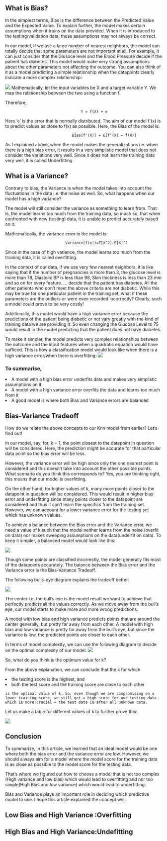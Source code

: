 ## What is Bias?
In the simplest terms, Bias is the difference between the Predicted Value and the Expected Value. To explain further, the model makes certain assumptions when it trains on the data provided. When it is introduced to the testing/validation data, these assumptions may not always be correct.

In our model, if we use a large number of nearest neighbors, the model can totally decide that some parameters are not important at all.  For example, it can just consider that the Glusoce level and the Blood Pressure decide if the patient has diabetes. This model would make very strong assumptions about the other parameters not affecting the outcome. You can also think of it as a model predicting a simple relationship when the datapoints clearly indicate a more complex relationship:

 ![](images/underfit.png)
Mathematically, let the input variables be X and a target variable Y. We map the relationship between the two using a function f.

Therefore,

                                      Y = f(X) + e
                                      
Here ‘e’ is the error that is normally distributed. The aim of our model f'(x) is to predict values as close to f(x) as possible. Here, the Bias of the model is:

                                  Bias[f'(X)] = E[f'(X) – f(X)]

As I explained above, when the model makes the generalizations i.e. when there is a high bias error, it results in a very simplistic model that does not consider the variations very well. Since it does not learn the training data very well, it is called Underfitting  
## What is a Variance?
Contrary to bias, the Variance is when the model takes into account the fluctuations in the data i.e. the noise as well. So, what happens when our model has a high variance?

The model will still consider the variance as something to learn from. That is, the model learns too much from the training data, so much so, that when confronted with new (testing) data, it is unable to predict accurately based on it.

Mathematically, the variance error in the model is:

                               Variance[f(x))=E[X^2]−E[X]^2

Since in the case of high variance, the model learns too much from the training data, it is called overfitting.

In the context of our data, if we use very few nearest neighbors, it is like saying that if the number of pregnancies is more than 3, the glucose level is more than 78, Diastolic BP is less than 98, Skin thickness is less than 23 mm and so on for every feature….. decide that the patient has diabetes. All the other patients who don’t meet the above criteria are not diabetic. While this may be true for one particular patient in the training set, what if these parameters are the outliers or were even recorded incorrectly? Clearly, such a model could prove to be very costly!

Additionally, this model would have a high variance error because the predictions of the patient being diabetic or not vary greatly with the kind of training data we are providing it. So even changing the Glucose Level to 75 would result in the model predicting that the patient does not have diabetes.

To make it simpler, the model predicts very complex relationships between the outcome and the input features when a quadratic equation would have sufficed. This is how a classification model would look like when there is a high variance error/when there is overfitting:
![](images/overfit.png)

### To summarise,

<li>A model with a high bias error underfits data and makes very simplistic assumptions on it
<li>A model with a high variance error overfits the data and learns too much from it
<li>A good model is where both Bias and Variance errors are balanced

## Bias-Variance Tradeoff
How do we relate the above concepts to our Knn model from earlier? Let’s find out!

In our model, say, for, k = 1, the point closest to the datapoint in question will be considered. Here, the prediction might be accurate for that particular data point so the bias error will be less.

However, the variance error will be high since only the one nearest point is considered and this doesn’t take into account the other possible points. What scenario do you think this corresponds to? Yes, you are thinking right, this means that our model is overfitting.

On the other hand, for higher values of k, many more points closer to the datapoint in question will be considered. This would result in higher bias error  and underfitting since many points closer to the datapoint are considered and thus it can’t learn the specifics from the training set. However, we can account for a lower variance error for the testing set which has unknown values.

To achieve a balance between the Bias error and the Variance error, we need a value of k such that the model neither learns from the noise (overfit on data) nor makes sweeping assumptions on the data(underfit on data). To keep it simpler, a balanced model would look like this:

![](images/balanced.png)

Though some points are classified incorrectly, the model generally fits most of the datapoints accurately. The balance between the Bias error and the Variance error is the Bias-Variance Tradeoff.

The following bulls-eye diagram explains the tradeoff better:

![](images/bias.png)

The center i.e. the bull’s eye is the model result we want to achieve that perfectly predicts all the values correctly. As we move away from the bull’s eye, our model starts to make more and more wrong predictions.

A model with low bias and high variance predicts points that are around the center generally, but pretty far away from each other. A model with high bias and low variance is pretty far away from the bull’s eye, but since the variance is low, the predicted points are closer to each other.

In terms of model complexity, we can use the following diagram to decide on the optimal complexity of our model.
![](images/over.png)

So, what do you think is the optimum value for k?

From the above explanation, we can conclude that the k for which

<li>the testing score is the highest, and
<li>both the test score and the training score are close to each other

    
    is the optimal value of k. So, even though we are compromising on a lower training score, we still get a high score for our testing data which is more crucial – the test data is after all unknown data.

Let us make a table for different values of k to further prove this:

![](images/k.png)

## Conclusion
To summarize, in this article, we learned that an ideal model would be one where both the bias error and the variance error are low. However, we should always aim for a model where the model score for the training data is as close as possible to the model score for the testing data.

That’s where we figured out how to choose a model that is not too complex (High variance and low bias) which would lead to overfitting and nor too simple(High Bias and low variance) which would lead to underfitting.

Bias and Variance plays an important role in deciding which predictive model to use. I hope this article explained the concept well.

## Low Bias and High Variance :Overfitting 
## High Bias and High Variance:Undefitting
